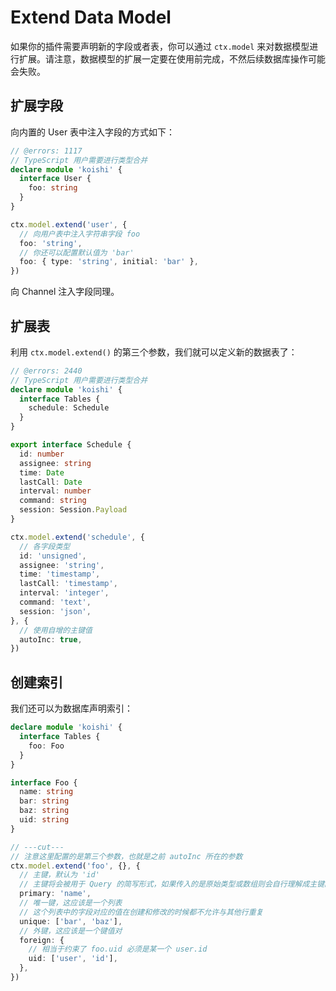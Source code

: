 # Extend Data Model

如果你的插件需要声明新的字段或者表，你可以通过 `ctx.model` 来对数据模型进行扩展。请注意，数据模型的扩展一定要在使用前完成，不然后续数据库操作可能会失败。

## 扩展字段

向内置的 User 表中注入字段的方式如下：

```ts
// @errors: 1117
// TypeScript 用户需要进行类型合并
declare module 'koishi' {
  interface User {
    foo: string
  }
}

ctx.model.extend('user', {
  // 向用户表中注入字符串字段 foo
  foo: 'string',
  // 你还可以配置默认值为 'bar'
  foo: { type: 'string', initial: 'bar' },
})
```

向 Channel 注入字段同理。

## 扩展表

利用 `ctx.model.extend()` 的第三个参数，我们就可以定义新的数据表了：

```ts
// @errors: 2440
// TypeScript 用户需要进行类型合并
declare module 'koishi' {
  interface Tables {
    schedule: Schedule
  }
}

export interface Schedule {
  id: number
  assignee: string
  time: Date
  lastCall: Date
  interval: number
  command: string
  session: Session.Payload
}

ctx.model.extend('schedule', {
  // 各字段类型
  id: 'unsigned',
  assignee: 'string',
  time: 'timestamp',
  lastCall: 'timestamp',
  interval: 'integer',
  command: 'text',
  session: 'json',
}, {
  // 使用自增的主键值
  autoInc: true,
})
```

## 创建索引

我们还可以为数据库声明索引：

```ts
declare module 'koishi' {
  interface Tables {
    foo: Foo
  }
}

interface Foo {
  name: string
  bar: string
  baz: string
  uid: string
}

// ---cut---
// 注意这里配置的是第三个参数，也就是之前 autoInc 所在的参数
ctx.model.extend('foo', {}, {
  // 主键，默认为 'id'
  // 主键将会被用于 Query 的简写形式，如果传入的是原始类型或数组则会自行理解成主键的值
  primary: 'name',
  // 唯一键，这应该是一个列表
  // 这个列表中的字段对应的值在创建和修改的时候都不允许与其他行重复
  unique: ['bar', 'baz'],
  // 外键，这应该是一个键值对
  foreign: {
    // 相当于约束了 foo.uid 必须是某一个 user.id
    uid: ['user', 'id'],
  },
})
```

